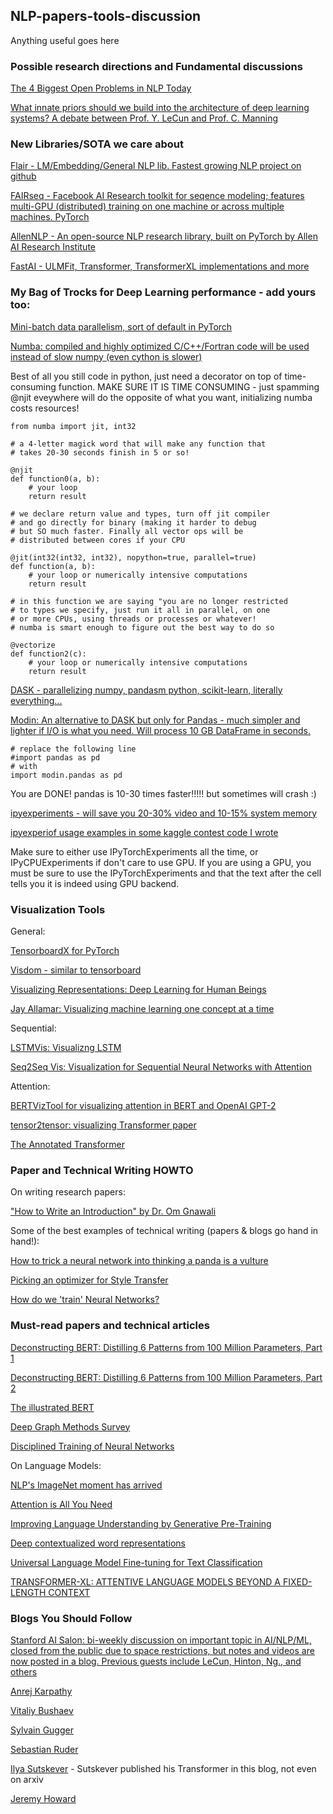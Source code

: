 ## NLP-papers-tools-discussion
Anything useful goes here

### Possible research directions and Fundamental discussions

[The 4 Biggest Open Problems in NLP Today](http://ruder.io/4-biggest-open-problems-in-nlp/)

[What innate priors should we build into the architecture of deep learning systems? A debate between Prof. Y. LeCun and Prof. C. Manning](https://www.abigailsee.com/2018/02/21/deep-learning-structure-and-innate-priors.html)

### New Libraries/SOTA we care about

[Flair - LM/Embedding/General NLP lib. Fastest growing NLP project on github](https://github.com/zalandoresearch/flair)

[FAIRseq - Facebook AI Research toolkit for seqence modeling; features multi-GPU (distributed) training on one machine or across multiple machines. PyTorch](https://github.com/pytorch/fairseq)

[AllenNLP - An open-source NLP research library, built on PyTorch by Allen AI Research Institute](https://github.com/allenai/allennlp)

[FastAI - ULMFit, Transformer, TransformerXL implementations and more](https://docs.fast.ai/text.html)

### My Bag of Trocks for Deep Learning performance - add yours too:

[Mini-batch data parallelism, sort of default in PyTorch](https://towardsdatascience.com/speed-up-your-algorithms-part-1-pytorch-56d8a4ae7051)

[Numba: compiled and highly optimized C/C++/Fortran code will be used instead of slow numpy (even cython is slower)](https://towardsdatascience.com/speed-up-your-algorithms-part-2-numba-293e554c5cc1)


Best of all you still code in python, just need a decorator on top of time-consuming function. MAKE SURE IT IS TIME CONSUMING - just spamming @njit eveywhere will do the opposite of what you want, initializing numba costs resources!

```
from numba import jit, int32

# a 4-letter magick word that will make any function that
# takes 20-30 seconds finish in 5 or so!

@njit
def function0(a, b):
    # your loop 
    return result
    
# we declare return value and types, turn off jit compiler 
# and go directly for binary (making it harder to debug 
# but SO much faster. Finally all vector ops will be 
# distributed between cores if your CPU
    
@jit(int32(int32, int32), nopython=true, parallel=true)
def function(a, b):
    # your loop or numerically intensive computations
    return result

# in this function we are saying "you are no longer restricted
# to types we specify, just run it all in parallel, on one
# or more CPUs, using threads or processes or whatever!
# numba is smart enough to figure out the best way to do so

@vectorize
def function2(c):
    # your loop or numerically intensive computations
    return result
```

[DASK - parallelizing numpy, pandasm python, scikit-learn, literally everything...](https://towardsdatascience.com/speeding-up-your-algorithms-part-4-dask-7c6ed79994ef)

[Modin: An alternative to DASK but only for Pandas - much simpler and lighter if I/O is what you need. Will process 10 GB DataFrame in seconds.](https://github.com/modin-project/modin)
```
# replace the following line
#import pandas as pd
# with
import modin.pandas as pd
```

You are DONE! pandas is 10-30 times faster!!!!! but sometimes will crash :)

[ipyexperiments - will save you 20-30% video and 10-15% system memory](https://github.com/stas00/ipyexperiments)

[ipyexperiof usage examples in some kaggle contest code I wrote](https://github.com/arjunnlp/NLP-papers-tools-discussion/blob/master/preprocess-dainis.ipynb)

Make sure to either use IPyTorchExperiments all the time, or IPyCPUExperiments if don't care to use GPU. If you are using a GPU, you must be sure to use the IPyTorchExperiments and that the text after the cell tells you it is indeed using GPU backend.

### Visualization Tools

General:

[TensorboardX for PyTorch](https://github.com/arjunnlp/tensorboardX)

[Visdom - similar to tensorboard](https://github.com/arjunnlp/visdom)

[Visualizing Representations: Deep Learning for Human Beings](http://colah.github.io/posts/2015-01-Visualizing-Representations/)

[Jay Allamar: Visualizing machine learning one concept at a time](https://jalammar.github.io/)


Sequential:

[LSTMVis: Visualizng LSTM](https://github.com/HendrikStrobelt/LSTMVis)

[Seq2Seq Vis: Visualization for Sequential Neural Networks with Attention](https://github.com/HendrikStrobelt/Seq2Seq-Vis)

Attention:

[BERTVizTool for visualizing attention in BERT and OpenAI GPT-2](https://github.com/jessevig/bertviz)

[tensor2tensor: visualizing Transformer paper](https://github.com/tensorflow/tensor2tensor/tree/master/tensor2tensor/visualization)

[The Annotated Transformer](http://nlp.seas.harvard.edu/2018/04/03/attention.html)

### Paper and Technical Writing HOWTO

On writing research papers:

["How to Write an Introduction" by Dr. Om Gnawali](http://www2.cs.uh.edu/~gnawali/courses/cosc6321-s17/hw7.html)

Some of the best examples of technical writing (papers & blogs go hand in hand!):

[How to trick a neural network into thinking a panda is a vulture](https://codewords.recurse.com/issues/five/why-do-neural-networks-think-a-panda-is-a-vulture)

[Picking an optimizer for Style Transfer](https://blog.slavv.com/picking-an-optimizer-for-style-transfer-86e7b8cba84b)

[How do we 'train' Neural Networks?](https://towardsdatascience.com/how-do-we-train-neural-networks-edd985562b73)

### Must-read papers and technical articles

[Deconstructing BERT: Distilling 6 Patterns from 100 Million Parameters, Part 1](https://towardsdatascience.com/deconstructing-bert-distilling-6-patterns-from-100-million-parameters-b49113672f77)

[Deconstructing BERT: Distilling 6 Patterns from 100 Million Parameters, Part 2](https://towardsdatascience.com/deconstructing-bert-part-2-visualizing-the-inner-workings-of-attention-60a16d86b5c1)

[The illustrated BERT](https://jalammar.github.io/illustrated-bert/)

[Deep Graph Methods Survey](https://arxiv.org/pdf/1901.00596.pdf)

[Disciplined Training of Neural Networks](https://arxiv.org/abs/1803.09820)

On Language Models:

[NLP's ImageNet moment has arrived](http://ruder.io/nlp-imagenet/)

[Attention is All You Need](https://arxiv.org/pdf/1706.03762.pdf)

[Improving Language Understanding by Generative Pre-Training](https://s3-us-west-2.amazonaws.com/openai-assets/research-covers/language-unsupervised/language_understanding_paper.pdf)

[Deep contextualized word representations](https://arxiv.org/pdf/1802.05365.pdf)

[Universal Language Model Fine-tuning for Text Classification](https://arxiv.org/pdf/1801.06146.pdf)

[TRANSFORMER-XL: ATTENTIVE LANGUAGE MODELS
BEYOND A FIXED-LENGTH CONTEXT](https://arxiv.org/pdf/1901.02860.pdf)

### Blogs You Should Follow

[Stanford AI Salon: bi-weekly discussion on important topic in AI/NLP/ML, closed from the public due to space restrictions, but notes and videos are now posted in a blog. Previous guests include LeCun, Hinton, Ng., and others](http://ai.stanford.edu/blog/)

[Anrej Karpathy](https://medium.com/@karpathy)

[Vitaliy Bushaev](https://towardsdatascience.com/@bushaev)

[Sylvain Gugger](https://sgugger.github.io/)

[Sebastian Ruder](http://ruder.io/)

[Ilya Sutskever](https://blog.openai.com/tag/ilya-sutskever/) - Sutskever published his Transformer in this blog, not even on arxiv

[Jeremy Howard](https://twitter.com/jeremyphoward) 
